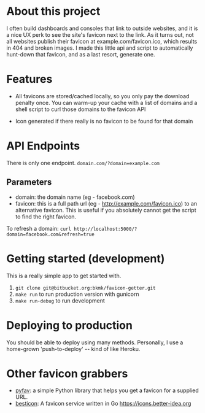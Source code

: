# About this project

I often build dashboards and consoles that link to outside websites, 
and it is a nice UX perk to see the site's favicon next to the link.
As it turns out, not all websites publish their favicon at 
example.com/favicon.ico, which results in 404 and broken images.
I made this little api and script to automatically hunt-down that
favicon, and as a last resort, generate one.

# Features

  - All favicons are stored/cached locally, so you only pay the download
penalty once. You can warm-up your cache with a list of domains and a shell
script to curl those domains to the favicon API

  - Icon generated if there really is no favicon to be found for that domain

# API Endpoints

There is only one endpoint. `domain.com/?domain=example.com`

## Parameters

  - domain: the domain name (eg - facebook.com)
  - favicon: this is a full path url (eg - http://example.com/favicon.ico) to
    an alternative favicon. This is useful if you absolutely cannot get the script
    to find the right favicon. 

To refresh a domain: `curl http://localhost:5000/?domain=facebook.com&refresh=true`


# Getting started (development)

This is a really simple app to get started with.

  1. `git clone git@bitbucket.org:bkmk/favicon-getter.git`
  1. `make run` to run production version with gunicorn
  1. `make run-debug` to run development

# Deploying to production

You should be able to deploy using many methods. Personally, I use a home-grown
'push-to-deploy' -- kind of like Heroku.

# Other favicon grabbers

  - [pyfav](https://github.com/phillipsm/pyfav): a simple Python library that helps you get a favicon for a supplied URL.
  - [besticon](https://github.com/mat/besticon): A favicon service written in Go https://icons.better-idea.org
